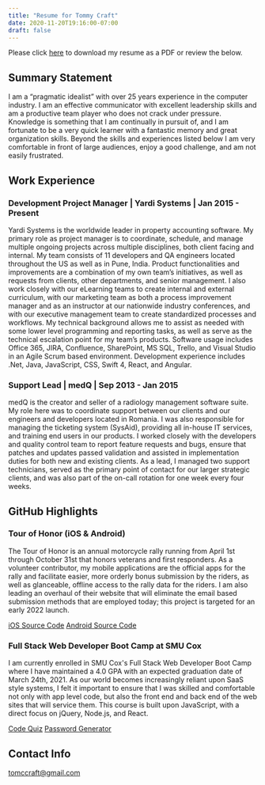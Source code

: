 ```yaml
---
title: "Resume for Tommy Craft"
date: 2020-11-20T19:16:00-07:00
draft: false
---
```


Please click [here](/files/Resume-Tommy-Craft.pdf) to download my resume as a PDF or review the below.

## Summary Statement

I am a “pragmatic idealist” with over 25 years experience in the computer industry. I am an effective communicator with excellent leadership skills and am a productive team player who does not crack under pressure. Knowledge is something that I am continually in pursuit of, and I am fortunate to be a very quick learner with a fantastic memory and great organization skills. Beyond the skills and experiences listed below I am very comfortable in front of large audiences, enjoy a good challenge, and am not easily frustrated.

## Work Experience

### Development Project Manager | Yardi Systems | Jan 2015 - Present

Yardi Systems is the worldwide leader in property accounting software. My primary role as project manager is to coordinate, schedule, and manage multiple ongoing projects across multiple disciplines, both client facing and internal. My team consists of 11 developers and QA engineers located throughout the US as well as in Pune, India. Product functionalities and improvements are a combination of my own team’s initiatives, as well as requests from clients, other departments, and senior management. I also work closely with our eLearning teams to create internal and external curriculum, with our marketing team as both a process improvement manager and as an instructor at our nationwide industry conferences, and with our executive management team to create standardized processes and workflows. My technical background allows me to assist as needed with some lower level programming and reporting tasks, as well as serve as the technical escalation point for my team’s products. Software usage includes Office 365, JIRA, Confluence, SharePoint, MS SQL, Trello, and Visual Studio in an Agile Scrum based environment. Development experience includes .Net, Java, JavaScript, CSS, Swift 4, React, and Angular.

### Support Lead | medQ | Sep 2013 - Jan 2015

medQ is the creator and seller of a radiology management software suite. My role here was to coordinate support between our clients and our engineers and developers located in Romania. I was also responsible for managing the ticketing system (SysAid), providing all in-house IT services, and training end users in our products. I worked closely with the developers and quality control team to report feature requests and bugs, ensure that patches and updates passed validation and assisted in implementation duties for both new and existing clients. As a lead, I managed two support technicians, served as the primary point of contact for our larger strategic clients, and was also part of the on-call rotation for one week every four weeks.

## GitHub Highlights

### Tour of Honor (iOS & Android)

The Tour of Honor is an annual motorcycle rally running from April 1st through October 31st that honors veterans and first responders. As a volunteer contributor, my mobile applications are the official apps for the rally and facilitate easier, more orderly bonus submission by the riders, as well as glanceable, offline access to the rally data for the riders. I am also leading an overhaul of their website that will eliminate the email based submission methods that are employed today; this project is targeted for an early 2022 launch.

[iOS Source Code](https://github.com/DJFriar/iTOH-2)
[Android Source Code](https://github.com/DJFriar/aTOH-2)

### Full Stack Web Developer Boot Camp at SMU Cox

I am currently enrolled in SMU Cox's Full Stack Web Developer Boot Camp where I have maintained a 4.0 GPA with an expected graduation date of March 24th, 2021. As our world becomes increasingly reliant upon SaaS style systems, I felt it important to ensure that I was skilled and comfortable not only with app level code, but also the front end and back end of the web sites that will service them. This course is built upon JavaScript, with a direct focus on jQuery, Node.js, and React.

[Code Quiz](https://github.com/DJFriar/SMU-Homework-04-Code-Quiz)
[Password Generator](https://github.com/DJFriar/SMU-Homework-03-Password-Generator)

## Contact Info

tomccraft@gmail.com
